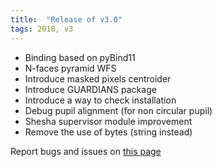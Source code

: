 ```yaml
---
title:  "Release of v3.0"
tags: 2018, v3
---
```


- Binding based on pyBind11
- N-faces pyramid WFS
- Introduce masked pixels centroider
- Introduce GUARDIANS package
- Introduce a way to check installation
- Debug pupil alignment (for non circular pupil)
- Shesha supervisor module improvement
- Remove the use of bytes (string instead)

Report bugs and issues on [this page](https://github.com/ANR-COMPASS/shesha/issues)